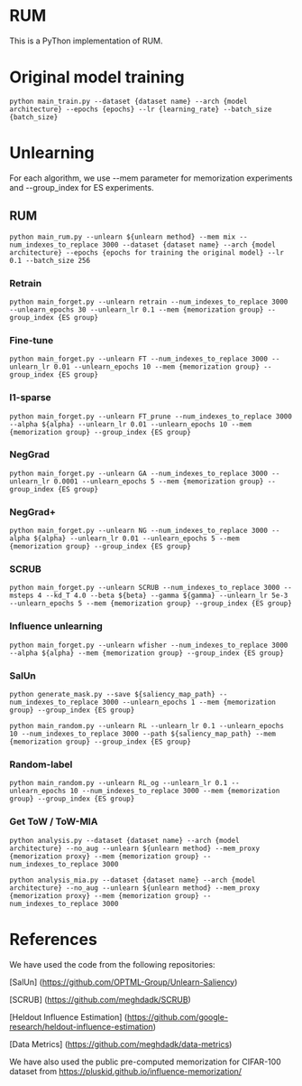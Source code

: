 # RUM
This is a PyThon implementation of RUM. 

# Original model training
```
python main_train.py --dataset {dataset name} --arch {model architecture} --epochs {epochs} --lr {learning_rate} --batch_size {batch_size}
```

# Unlearning

For each algorithm, we use --mem parameter for memorization experiments and --group_index for ES experiments.

## RUM

```
python main_rum.py --unlearn ${unlearn method} --mem mix --num_indexes_to_replace 3000 --dataset {dataset name} --arch {model architecture} --epochs {epochs for training the original model} --lr 0.1 --batch_size 256
```


### Retrain

```
python main_forget.py --unlearn retrain --num_indexes_to_replace 3000 --unlearn_epochs 30 --unlearn_lr 0.1 --mem {memorization group} --group_index {ES group} 
```

### Fine-tune

```
python main_forget.py --unlearn FT --num_indexes_to_replace 3000 --unlearn_lr 0.01 --unlearn_epochs 10 --mem {memorization group} --group_index {ES group} 
```

### l1-sparse

```
python main_forget.py --unlearn FT_prune --num_indexes_to_replace 3000 --alpha ${alpha} --unlearn_lr 0.01 --unlearn_epochs 10 --mem {memorization group} --group_index {ES group} 
```

### NegGrad

```
python main_forget.py --unlearn GA --num_indexes_to_replace 3000 --unlearn_lr 0.0001 --unlearn_epochs 5 --mem {memorization group} --group_index {ES group} 
```

### NegGrad+

```
python main_forget.py --unlearn NG --num_indexes_to_replace 3000 --alpha ${alpha} --unlearn_lr 0.01 --unlearn_epochs 5 --mem {memorization group} --group_index {ES group} 
```

### SCRUB

```
python main_forget.py --unlearn SCRUB --num_indexes_to_replace 3000 --msteps 4 --kd_T 4.0 --beta ${beta} --gamma ${gamma} --unlearn_lr 5e-3 --unlearn_epochs 5 --mem {memorization group} --group_index {ES group} 
```

### Influence unlearning

```
python main_forget.py --unlearn wfisher --num_indexes_to_replace 3000 --alpha ${alpha} --mem {memorization group} --group_index {ES group} 
```


### SalUn

```
python generate_mask.py --save ${saliency_map_path} --num_indexes_to_replace 3000 --unlearn_epochs 1 --mem {memorization group} --group_index {ES group} 
```
```
python main_random.py --unlearn RL --unlearn_lr 0.1 --unlearn_epochs 10 --num_indexes_to_replace 3000 --path ${saliency_map_path} --mem {memorization group} --group_index {ES group} 
```

### Random-label

```
python main_random.py --unlearn RL_og --unlearn_lr 0.1 --unlearn_epochs 10 --num_indexes_to_replace 3000 --mem {memorization group} --group_index {ES group} 
```
### Get ToW / ToW-MIA

```
python analysis.py --dataset {dataset name} --arch {model architecture} --no_aug --unlearn ${unlearn method} --mem_proxy {memorization proxy} --mem {memorization group} --num_indexes_to_replace 3000
```
```
python analysis_mia.py --dataset {dataset name} --arch {model architecture} --no_aug --unlearn ${unlearn method} --mem_proxy {memorization proxy} --mem {memorization group} --num_indexes_to_replace 3000
```

# References
We have used the code from the following repositories:

[SalUn] (https://github.com/OPTML-Group/Unlearn-Saliency)

[SCRUB] (https://github.com/meghdadk/SCRUB)

[Heldout Influence Estimation] (https://github.com/google-research/heldout-influence-estimation)

[Data Metrics] (https://github.com/meghdadk/data-metrics)

We have also used the public pre-computed memorization for CIFAR-100 dataset from https://pluskid.github.io/influence-memorization/

